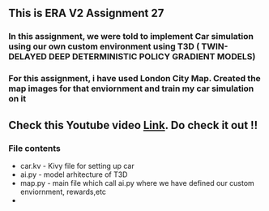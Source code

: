 ## This is ERA V2 Assignment 27

### In this assignment, we were told to implement Car simulation using our own custom environment using T3D ( TWIN-DELAYED DEEP DETERMINISTIC POLICY GRADIENT MODELS) 

### For this assignment, i have used London City Map. Created the map images for that enviornment and train my car simulation on it

## Check this Youtube video [Link](https://youtu.be/m79EIwVlWic?si=37L2x7qKQOdJ4LXc). Do check it out !!

### File contents

- car.kv - Kivy file for setting up car
- ai.py - model arhitecture of T3D
- map.py - main file which call ai.py where we have defined our custom enviornment, rewards,etc
- 
